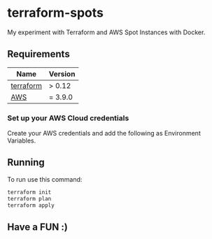 # terraform-spots
My experiment with Terraform and AWS Spot Instances with Docker.
## Requirements

| Name | Version |
|------|---------|
| [terraform](https://www.terraform.io/) | > 0.12 |
| [AWS](https://registry.terraform.io/providers/hashicorp/aws/latest) | = 3.9.0 |
### Set up your AWS Cloud credentials
Create your AWS credentials and add the following as Environment Variables.
## Running
To run use this command:

```bash
terraform init
terraform plan
terraform apply
```

## Have a FUN :)

